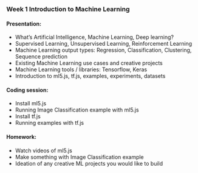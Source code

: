 ### Week 1 Introduction to Machine Learning

#### Presentation:
- What’s Artificial Intelligence, Machine Learning, Deep learning?
- Supervised Learning, Unsupervised Learning, Reinforcement Learning
- Machine Learning output types: Regression, Classification, Clustering, Sequence prediction
- Existing Machine Learning use cases and creative projects
- Machine Learning tools / libraries: Tensorflow, Keras
- Introduction to ml5.js, tf.js, examples, experiments, datasets

#### Coding session:
- Install ml5.js
- Running Image Classification example with ml5.js
- Install tf.js
- Running examples with tf.js

#### Homework: 
- Watch videos of ml5.js
- Make something with Image Classification example
- Ideation of any creative ML projects you would like to build
